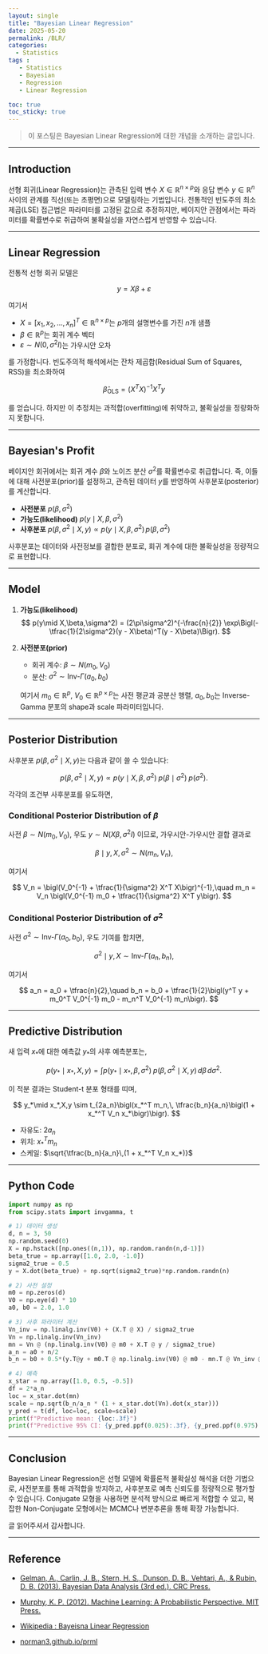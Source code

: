 ```yaml
---
layout: single
title: "Bayesian Linear Regression"
date: 2025-05-20
permalink: /BLR/
categories:
  - Statistics
tags :
   - Statistics
   - Bayesian
   - Regression
   - Linear Regression

toc: true
toc_sticky: true
---
```


> 이 포스팅은 Bayesian Linear Regression에 대한 개념을 소개하는 글입니다.

---

## Introduction

선형 회귀(Linear Regression)는 관측된 입력 변수 $X\in\mathbb{R}^{n\times p}$와 응답 변수 $y\in\mathbb{R}^n$ 사이의 관계를 직선(또는 초평면)으로 모델링하는 기법입니다. 전통적인 빈도주의 최소제곱(LSE) 접근법은 파라미터를 고정된 값으로 추정하지만, 베이지안 관점에서는 파라미터를 확률변수로 취급하여 불확실성을 자연스럽게 반영할 수 있습니다.

---

## Linear Regression

전통적 선형 회귀 모델은

$$y = X\beta + \varepsilon$$

여기서

- $X = [x_1,\,x_2,\dots,\,x_n]^T\in\mathbb{R}^{n\times p}$는 $p$개의 설명변수를 가진 $n$개 샘플  
- $\beta\in\mathbb{R}^p$는 회귀 계수 벡터  
- $\varepsilon\sim N(0,\,\sigma^2 I)$는 가우시안 오차  

를 가정합니다. 빈도주의적 해석에서는 잔차 제곱합(Residual Sum of Squares, RSS)을 최소화하여

$$\hat{\beta}_{\mathrm{OLS}} = (X^T X)^{-1} X^T y$$

를 얻습니다. 하지만 이 추정치는 과적합(overfitting)에 취약하고, 불확실성을 정량화하지 못합니다.

---

## Bayesian's Profit

베이지안 회귀에서는 회귀 계수 $\beta$와 노이즈 분산 $\sigma^2$를 확률변수로 취급합니다. 즉, 이들에 대해 사전분포(prior)를 설정하고, 관측된 데이터 $y$를 반영하여 사후분포(posterior)를 계산합니다.

- **사전분포** $p(\beta,\sigma^2)$  
- **가능도(likelihood)** $p(y\mid X,\beta,\sigma^2)$  
- **사후분포** $p(\beta,\sigma^2\mid X,y) \propto p(y\mid X,\beta,\sigma^2)\,p(\beta,\sigma^2)$

사후분포는 데이터와 사전정보를 결합한 분포로, 회귀 계수에 대한 불확실성을 정량적으로 표현합니다.

---

## Model

1. **가능도(likelihood)**  
   $$
   p(y\mid X,\beta,\sigma^2) = (2\pi\sigma^2)^{-\frac{n}{2}} \exp\Bigl(-\tfrac{1}{2\sigma^2}(y - X\beta)^T(y - X\beta)\Bigr).
   $$

2. **사전분포(prior)**  
   - 회귀 계수: $\beta\sim N(m_0,\,V_0)$  
   - 분산: $\sigma^2\sim \mathrm{Inv}\text{-}\Gamma(a_0,\,b_0)$

   여기서 $m_0\in\mathbb{R}^p$, $V_0\in\mathbb{R}^{p\times p}$는 사전 평균과 공분산 행렬, $a_0,b_0$는 Inverse-Gamma 분포의 shape과 scale 파라미터입니다.

---

## Posterior Distribution

사후분포 $p(\beta,\sigma^2\mid X,y)$는 다음과 같이 쓸 수 있습니다:

$$
p(\beta,\sigma^2\mid X,y) \propto p(y\mid X,\beta,\sigma^2)\;p(\beta\mid\sigma^2)\;p(\sigma^2).
$$

각각의 조건부 사후분포를 유도하면,

### Conditional Posterior Distribution of $\beta$ 

사전 $\beta\sim N(m_0,V_0)$, 우도 $y\sim N(X\beta,\sigma^2 I)$ 이므로, 가우시안-가우시안 결합 결과로

$$
\beta\mid y, X, \sigma^2 \sim N(m_n, \, V_n),
$$

여기서

$$
V_n = \bigl(V_0^{-1} + \tfrac{1}{\sigma^2} X^T X\bigr)^{-1},\quad
m_n = V_n \bigl(V_0^{-1} m_0 + \tfrac{1}{\sigma^2} X^T y\bigr).
$$

### Conditional Posterior Distribution of $\sigma^2$ 

사전 $\sigma^2\sim \mathrm{Inv}\text{-}\Gamma(a_0,b_0)$, 우도 기여를 합치면,

$$
\sigma^2\mid y,X \sim \mathrm{Inv}\text{-}\Gamma\bigl(a_n,\,b_n\bigr),
$$

여기서

$$
a_n = a_0 + \tfrac{n}{2},\quad
b_n = b_0 + \tfrac{1}{2}\bigl(y^T y + m_0^T V_0^{-1} m_0 - m_n^T V_0^{-1} m_n\bigr).
$$

---

## Predictive Distribution

새 입력 $x_*$에 대한 예측값 $y_*$의 사후 예측분포는,

$$
p(y_*\mid x_*,X,y) = \int p(y_*\mid x_*,\beta,\sigma^2)\;p(\beta,\sigma^2\mid X,y)\,d\beta\,d\sigma^2.
$$

이 적분 결과는 Student-t 분포 형태를 띠며,

$$
y_*\mid x_*,X,y \sim t_{2a_n}\bigl(x_*^T m_n,\, \tfrac{b_n}{a_n}\bigl(1 + x_*^T V_n x_*\bigr)\bigr).
$$

- 자유도: $2a_n$  
- 위치: $x_*^T m_n$  
- 스케일: $\sqrt{\tfrac{b_n}{a_n}\,(1 + x_*^T V_n x_*)}$  

---

## Python Code

```python
import numpy as np
from scipy.stats import invgamma, t

# 1) 데이터 생성
d, n = 3, 50
np.random.seed(0)
X = np.hstack([np.ones((n,1)), np.random.randn(n,d-1)])
beta_true = np.array([1.0, 2.0, -1.0])
sigma2_true = 0.5
y = X.dot(beta_true) + np.sqrt(sigma2_true)*np.random.randn(n)

# 2) 사전 설정
m0 = np.zeros(d)
V0 = np.eye(d) * 10
a0, b0 = 2.0, 1.0

# 3) 사후 파라미터 계산
Vn_inv = np.linalg.inv(V0) + (X.T @ X) / sigma2_true
Vn = np.linalg.inv(Vn_inv)
mn = Vn @ (np.linalg.inv(V0) @ m0 + X.T @ y / sigma2_true)
a_n = a0 + n/2
b_n = b0 + 0.5*(y.T@y + m0.T @ np.linalg.inv(V0) @ m0 - mn.T @ Vn_inv @ mn)

# 4) 예측
x_star = np.array([1.0, 0.5, -0.5])
df = 2*a_n
loc = x_star.dot(mn)
scale = np.sqrt(b_n/a_n * (1 + x_star.dot(Vn).dot(x_star)))
y_pred = t(df, loc=loc, scale=scale)
print(f"Predictive mean: {loc:.3f}")
print(f"Predictive 95% CI: {y_pred.ppf(0.025):.3f}, {y_pred.ppf(0.975):.3f}")
```

---

## Conclusion
Bayesian Linear Regression은 선형 모델에 확률론적 불확실성 해석을 더한 기법으로, 사전분포를 통해 과적합을 방지하고, 사후분포로 예측 신뢰도를 정량적으로 평가할 수 있습니다. Conjugate 모형을 사용하면 분석적 방식으로 빠르게 적합할 수 있고, 복잡한 Non-Conjugate 모형에서는 MCMC나 변분추론을 통해 확장 가능합니다. 

글 읽어주셔서 감사합니다.

---

## Reference

- [Gelman, A., Carlin, J. B., Stern, H. S., Dunson, D. B., Vehtari, A., & Rubin, D. B. (2013). Bayesian Data Analysis (3rd ed.). CRC Press.](https://www.stat.columbia.edu/~gelman/book/)

- [Murphy, K. P. (2012). Machine Learning: A Probabilistic Perspective. MIT Press.](https://mitpress.mit.edu/9780262018029/machine-learning-a-probabilistic-perspective/)

- [Wikipedia : Bayeisna Linear Regression](https://en.wikipedia.org/wiki/Bayesian_linear_regression)

- [norman3.github.io/prml](https://norman3.github.io/prml/docs/chapter03/3.html)